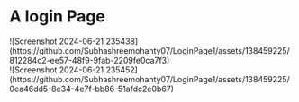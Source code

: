 <h1>A login Page</h1>
![Screenshot 2024-06-21 235438](https://github.com/Subhashreemohanty07/LoginPage1/assets/138459225/812284c2-ee57-48f9-9fab-2209fe0ca7f3)
<br>
![Screenshot 2024-06-21 235452](https://github.com/Subhashreemohanty07/LoginPage1/assets/138459225/0ea46dd5-8e34-4e7f-bb86-51afdc2e0b67)

